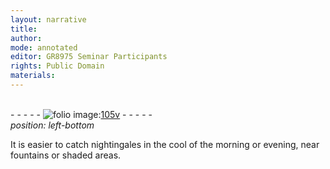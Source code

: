 ```yaml
---
layout: narrative
title: 
author:
mode: annotated
editor: GR8975 Seminar Participants
rights: Public Domain
materials: 
---
```


 <br/>- - - - - <a href="http://gallica.bnf.fr/ark:/12148/btv1b10500001g/f216.image"><img src="/assets/photo-icon.png" alt="folio image: " style="display:inline-block; margin-bottom:-3px;"/>105v</a> - - - - - <br/> 
*position: left-bottom*

 It is easier to catch nightingales in the cool of the morning or evening, near fountains or shaded areas. 
 